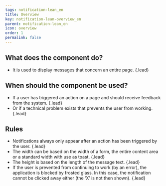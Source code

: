 ```yaml
---
tags: notification-lean_en
title: Overview
key: notification-lean-overview_en
parent: notification-lean_en
icon: overview
order: 1
permalink: false  
---
```


## What does the component do?
* It is used to display messages that concern an entire page. {.lead}

## When should the component be used?
* If a user has triggered an action on a page and should receive feedback from the system. {.lead}
* Or if a technical problem exists that prevents the user from working. {.lead}

## Rules
* Notifications always only appear after an action has been triggered by the user. {.lead}
* The width can be based on the width of a form, the entire content area or a standard width with use as toast. {.lead}
* The height is based on the length of the message text. {.lead}
* If the user is prevented from continuing to work (by an error), the application is blocked by frosted glass. In this case, the notification cannot be clicked away either (the ‘X’ is not then shown). {.lead}
